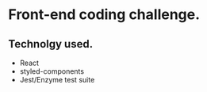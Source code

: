 # Front-end coding challenge.

## Technolgy used.
- React
- styled-components
- Jest/Enzyme test suite
